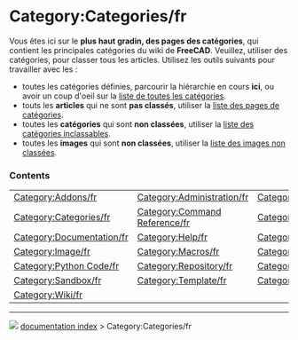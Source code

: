 # Category:Categories/fr
Vous êtes ici sur le **plus haut gradin, des pages des catégories**, qui contient les principales catégories du wiki de **FreeCAD**.
Veuillez, utiliser des catégories, pour classer tous les articles.
Utilisez les outils suivants pour travailler avec les :

-   toutes les catégories définies, parcourir la hiérarchie en cours **ici**, ou avoir un coup d\'oeil sur la [liste de toutes les catégories](Special:Uncategorizedpages/fr.md).
-   touts les **articles** qui ne sont **pas classés**, utiliser la [liste des pages de catégories](Special:Uncategorizedpages/fr.md).
-   toutes les **catégories** qui sont **non classées**, utiliser la [liste des catégories inclassables](Special:Uncategorizedcategories/fr.md).
-   toutes les **images** qui sont **non classées**, utiliser la [liste des images non classées](Special:Uncategorizedimages/fr.md).

### Contents

|     |     |     |
| --- | --- | --- |
| [Category:Addons/fr](Category_Addons/fr.md) | [Category:Administration/fr](Category_Administration/fr.md) | [Category:API/fr](Category_API/fr.md) |
| [Category:Categories/fr](Category_Categories/fr.md) | [Category:Command Reference/fr](Category_Command_Reference/fr.md) | [Category:Developer/fr](Category_Developer/fr.md) |
| [Category:Documentation/fr](Category_Documentation/fr.md) | [Category:Help/fr](Category_Help/fr.md) | [Category:Hubs/fr](Category_Hubs/fr.md) |
| [Category:Image/fr](Category_Image/fr.md) | [Category:Macros/fr](Category_Macros/fr.md) | [Category:News/fr](Category_News/fr.md) |
| [Category:Python Code/fr](Category_Python_Code/fr.md) | [Category:Repository/fr](Category_Repository/fr.md) | [Category:Roadmap/fr](Category_Roadmap/fr.md) |
| [Category:Sandbox/fr](Category_Sandbox/fr.md) | [Category:Template/fr](Category_Template/fr.md) | [Category:UnfinishedDocu/fr](Category_UnfinishedDocu/fr.md) |
| [Category:Wiki/fr](Category_Wiki/fr.md) |



---
![](images/Button_right.svg) [documentation index](../README.md) > Category:Categories/fr
